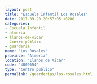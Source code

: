 ```yaml
---
layout: post
title: "Escuela Infantil Los Rosales"
date: 2017-09-20 20:57:05 +0200
categories:
- Escuela Infantil
- almeria
- llanos-de-vicar
- Centro público
- guarderia
name: "Los Rosales"
province: "Almería"
location: "Llanos de Vicar"
code: "4009654"
type: "Centro público"
permalink: /guarderias/los-rosales.html
---
```

